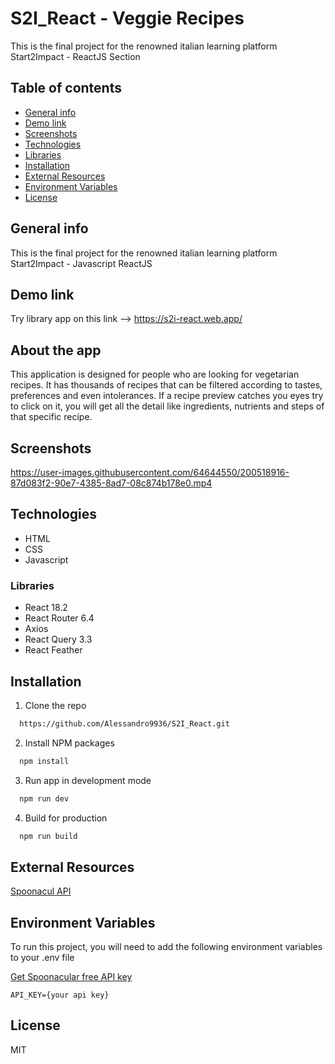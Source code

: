# S2I_React - Veggie Recipes

This is the final project for the renowned italian learning platform Start2Impact - ReactJS Section

## Table of contents
- [General info](##Generalinfo) 
- [Demo link](#Demolink)
- [Screenshots](#Screenshots)
- [Technologies](#Technologies)
- [Libraries](#Libraries)
- [Installation](#Installation)
- [External Resources](#Externalresources)
- [Environment Variables](#Environmentvariables)
- [License](#License)

## General info

This is the final project for the renowned italian learning platform Start2Impact - Javascript ReactJS

## Demo link

Try library app on this link --> https://s2i-react.web.app/

## About the app

This application is designed for people who are looking for vegetarian recipes. It has thousands of recipes that can be filtered according to tastes, preferences and even intolerances. If a recipe preview catches you eyes try to click on it, you will get all the detail like ingredients, nutrients and steps of that specific recipe.

## Screenshots

https://user-images.githubusercontent.com/64644550/200518916-87d083f2-90e7-4385-8ad7-08c874b178e0.mp4

## Technologies
- HTML
- CSS
- Javascript

### Libraries
- React 18.2
- React Router 6.4
- Axios
- React Query 3.3
- React Feather

## Installation

1. Clone the repo

```bash
  https://github.com/Alessandro9936/S2I_React.git
```

2. Install NPM packages

```bash
  npm install
```

3. Run app in development mode

```bash
  npm run dev
```

4. Build for production

```bash
  npm run build
```

## External Resources

[Spoonacul API](https://spoonacular.com/food-api/docs)

## Environment Variables

To run this project, you will need to add the following environment variables to your .env file

[Get Spoonacular free API key](https://spoonacular.com/food-api/console#Dashboard)

`API_KEY={your api key}`

## License
MIT
